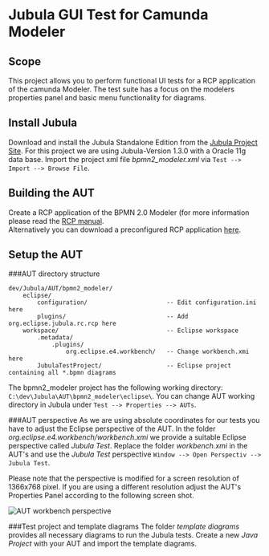 Jubula GUI Test for Camunda Modeler
===================================

Scope
-----
This project allows you to perform functional UI tests for a RCP application of the camunda Modeler. The test suite has a focus on the modelers properties panel and basic menu functionality for diagrams.


Install Jubula
--------------
Download and install the Jubula Standalone Edition from the [Jubula Project Site](http://www.eclipse.org/jubula/download.php).
For this project we are using Jubula-Version 1.3.0 with a Oracle 11g data base.
Import the project xml file _bpmn2_modeler.xml_ via `Test --> Import --> Browse File`. 


Building the AUT
----------------
Create a RCP application of the BPMN 2.0 Modeler (for more information please read the [RCP manual](https://github.com/camunda/camunda-modeler/blob/develop/CONTRIBUTING.md).  
Alternatively you can download a preconfigured RCP application [here](https://fox.camunda.com/download/bpmn2_modeler_rcp.zip).


Setup the AUT
-------------

###AUT directory structure

	dev/Jubula/AUT/bpmn2_modeler/
		eclipse/
			configuration/						-- Edit configuration.ini here
			plugins/							-- Add org.eclipse.jubula.rc.rcp here
		workspace/								-- Eclipse workspace
			.metadata/
				.plugins/
					org.eclipse.e4.workbench/	-- Change workbench.xmi here
			JubulaTestProject/					-- Eclipse project containing all *.bpmn diagrams
The bpmn2_modeler project has the following working directory: `C:\dev\Jubula\AUT\bpmn2_modeler\eclipse\`. You can change AUT working directory in Jubula under `Test --> Properties --> AUTs`.

###AUT perspective
As we are using absolute coordinates for our tests you have to adjust the Eclipse perspective of the AUT. 
In the folder _org.eclipse.e4.workbench/workbench.xmi_ we provide a suitable Eclipse perspective called _Jubula Test_.
Replace the folder _workbench.xmi_ in the AUT's and use the _Jubula Test_ perspective `Window --> Open Perspectiv --> Jubula Test`.

Please note that the perspective is modified for a screen resolution of 1366x768 pixel. If you are using a different resolution adjust the AUT's Properties Panel according to the following screen shot.

![AUT workbench perspective](https://raw.github.com/camunda/bpmn2-modeler/develop/org.camunda.bpm.modeler.tests.functional/documentation/images/Eclipse_perspective.png)

###Test project and template diagrams
The folder _template diagrams_ provides all necessary diagrams to run the Jubula tests. Create a new _Java Project_ with your AUT and import the template diagrams. 


